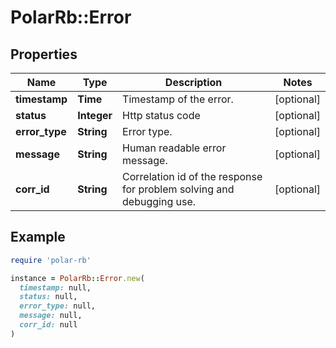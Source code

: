 # PolarRb::Error

## Properties

| Name | Type | Description | Notes |
| ---- | ---- | ----------- | ----- |
| **timestamp** | **Time** | Timestamp of the error. | [optional] |
| **status** | **Integer** | Http status code | [optional] |
| **error_type** | **String** | Error type. | [optional] |
| **message** | **String** | Human readable error message. | [optional] |
| **corr_id** | **String** | Correlation id of the response for problem solving and debugging use. | [optional] |

## Example

```ruby
require 'polar-rb'

instance = PolarRb::Error.new(
  timestamp: null,
  status: null,
  error_type: null,
  message: null,
  corr_id: null
)
```

